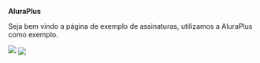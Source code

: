 **AluraPlus** 
<p>Seja bem vindo a página de exemplo de assinaturas, utilizamos a AluraPlus como exemplo.</p>

<img class="descktop" src="https://github.com/LucasMiranda7/AluraPlus/assets/143975592/3a0ff13c-d74b-4d80-a42a-85f90421db75">
<img align="center" class="mobile" src="https://github.com/LucasMiranda7/AluraPlus/assets/143975592/1bebeb53-69d5-4994-9353-9ce907ca9e89">



